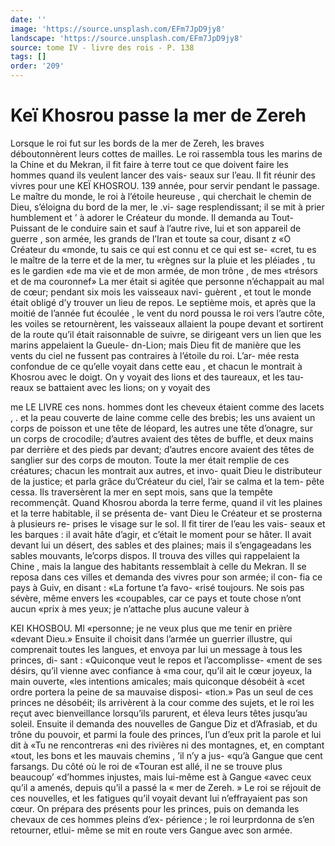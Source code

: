 ```yaml
---
date: ''
image: 'https://source.unsplash.com/EFm7JpD9jy8'
landscape: 'https://source.unsplash.com/EFm7JpD9jy8'
source: tome IV - livre des rois - P. 138
tags: []
order: '209'
---
```


# Keï Khosrou passe la mer de Zereh

Lorsque le roi fut sur les bords de la mer de Zereh, les braves déboutonnèrent leurs cottes de mailles. Le roi rassembla tous les marins de la Chine et du Mekran, il fit faire à terre tout ce que doivent faire les hommes quand ils veulent lancer des vais- seaux sur l’eau. Il fit réunir des vivres pour une
KEÏ KHOSROU. 139 année, pour servir pendant le passage. Le maître du
monde, le roi à l’étoile heureuse , qui cherchait le chemin de Dieu, s’éloigna du bord de la mer, le .vi- sage resplendissant; il se mit à prier humblement et ’
à adorer le Créateur du monde. Il demanda au Tout- Puissant de le conduire sain et sauf à l’autre rive,
lui et son appareil de guerre , son armée, les grands de l’Iran et toute sa cour, disant z «O Créateur du «monde, tu sais ce qui est connu et ce qui est se- «cret, tu es le maître de la terre et de la mer, tu «règnes sur la pluie et les pléiades , tu es le gardien
«de ma vie et de mon armée, de mon trône , de mes «trésors et de ma couronnef»
La mer était si agitée que personne n’échappait au
mal de cœur; pendant six mois les vaisseaux navi- guèrent , et tout le monde était obligé d’y trouver un
lieu de repos. Le septième mois, et après que la moitié de l’année fut écoulée , le vent du nord poussa
le roi vers l’autre côte, les voiles se retournèrent, les
vaisseaux allaient la poupe devant et sortirent de la route qu’il était raisonnable de suivre, se dirigeant
vers un lien que les marins appelaient la Gueule- dn-Lion; mais Dieu fit de manière que les vents du ciel ne fussent pas contraires à l’étoile du roi. L’ar-
mée resta confondue de ce qu’elle voyait dans cette
eau , et chacun le montrait à Khosrou avec le doigt. On y voyait des lions et des taureaux, et les tau- reaux se battaient avec les lions; on y voyait des

me LE LIVRE ces nons.
hommes dont les cheveux étaient comme des lacets ,
. et la peau couverte de laine comme celle des brebis;
les uns avaient un corps de poisson et une tête de
léopard, les autres une tête d’onagre, sur un corps de
crocodile; d’autres avaient des têtes de buffle, et
deux mains par derrière et des pieds par devant;
d’autres encore avaient des têtes de sanglier sur des
corps de mouton. Toute la mer était remplie de ces
créatures; chacun les montrait aux autres, et invo-
quait Dieu le distributeur de la justice; et parla grâce du’Créateur du ciel, l’air se calma et la tem-
pête cessa. Ils traversèrent la mer en sept mois, sans que la tempête recommençât.
Quand Khosrou aborda la terre ferme, quand il vit les plaines et la terre habitable, il se présenta de- vant Dieu le Créateur et se prosterna à plusieurs re- prises le visage sur le sol. Il fit tirer de l’eau les vais- seaux et les barques : il avait hâte d’agir, et c’était le
moment pour se hâter. Il avait devant lui un désert,
des sables et des plaines; mais il s’engageadans les sables mouvants, le’corps dispos. Il trouva des villes
qui rappelaient la Chine , mais la langue des habitants ressemblait à celle du Mekran. Il se reposa dans ces villes et demanda des vivres pour son armée; il con- fia ce pays à Guiv, en disant : «La fortune t’a favo-
«risé toujours. Ne sois pas sévère, même envers les «coupables, car ce pays et toute chose n’ont aucun «prix à mes yeux; je n’attache plus aucune valeur à

KEI KHOSBOU. Ml «personne; je ne veux plus que me tenir en prière
«devant Dieu.» Ensuite il choisit dans l’armée un
guerrier illustre, qui comprenait toutes les langues, et envoya par lui un message à tous les princes, di- sant : «Quiconque veut le repos et l’accomplisse- «ment de ses désirs, qu’il vienne avec confiance à
«ma cour, qu’il ait le cœur joyeux, la main ouverte,
«les intentions amicales; mais quiconque désobéit à
«cet ordre portera la peine de sa mauvaise disposi- «tion.» Pas un seul de ces princes ne désobéit; ils arrivèrent à la cour comme des sujets, et le roi les reçut avec bienveillance lorsqu’ils parurent, et éleva
leurs têtes jusqu’au soleil. Ensuite il demanda des nouvelles de Gangue Diz et d’Afrasiab, et du trône
du pouvoir, et parmi la foule des princes, l’un d’eux prit la parole et lui dit à «Tu ne rencontreras
«ni des rivières ni des montagnes, et, en comptant
«tout, les bons et les mauvais chemins , ’il n’y a jus- «qu’à Gangue que cent farsangs. Du côté où le roi de «Touran est allé, il ne se trouve plus beaucoup’
«d’hommes injustes, mais lui-même est à Gangue «avec ceux qu’il a amenés, depuis qu’il a passé la
« mer de Zereh. » Le roi se réjouit de ces nouvelles, et les fatigues qu’il voyait devant lui n’effrayaient pas son cœur. On prépara des présents pour les princes, puis on demanda les chevaux de ces hommes pleins d’ex- périence ; le roi leurprdonna de s’en retourner, etlui- même se mit en route vers Gangue avec son armée.
